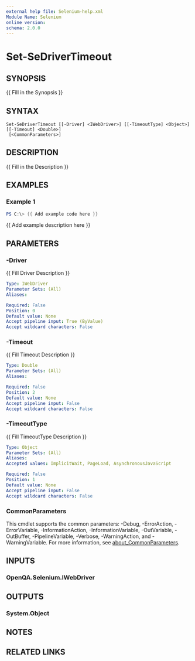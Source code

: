 ```yaml
---
external help file: Selenium-help.xml
Module Name: Selenium
online version:
schema: 2.0.0
---
```


# Set-SeDriverTimeout

## SYNOPSIS
{{ Fill in the Synopsis }}

## SYNTAX

```
Set-SeDriverTimeout [[-Driver] <IWebDriver>] [[-TimeoutType] <Object>] [[-Timeout] <Double>]
 [<CommonParameters>]
```

## DESCRIPTION
{{ Fill in the Description }}

## EXAMPLES

### Example 1
```powershell
PS C:\> {{ Add example code here }}
```

{{ Add example description here }}

## PARAMETERS

### -Driver
{{ Fill Driver Description }}

```yaml
Type: IWebDriver
Parameter Sets: (All)
Aliases:

Required: False
Position: 0
Default value: None
Accept pipeline input: True (ByValue)
Accept wildcard characters: False
```

### -Timeout
{{ Fill Timeout Description }}

```yaml
Type: Double
Parameter Sets: (All)
Aliases:

Required: False
Position: 2
Default value: None
Accept pipeline input: False
Accept wildcard characters: False
```

### -TimeoutType
{{ Fill TimeoutType Description }}

```yaml
Type: Object
Parameter Sets: (All)
Aliases:
Accepted values: ImplicitWait, PageLoad, AsynchronousJavaScript

Required: False
Position: 1
Default value: None
Accept pipeline input: False
Accept wildcard characters: False
```

### CommonParameters
This cmdlet supports the common parameters: -Debug, -ErrorAction, -ErrorVariable, -InformationAction, -InformationVariable, -OutVariable, -OutBuffer, -PipelineVariable, -Verbose, -WarningAction, and -WarningVariable. For more information, see [about_CommonParameters](http://go.microsoft.com/fwlink/?LinkID=113216).

## INPUTS

### OpenQA.Selenium.IWebDriver

## OUTPUTS

### System.Object
## NOTES

## RELATED LINKS
